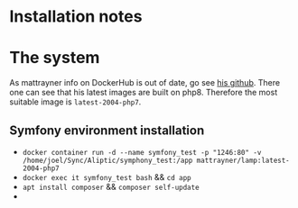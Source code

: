 # Installation notes

# The system

As mattrayner info on DockerHub is out of date, go see [his github](https://github.com/mattrayner/docker-lamp). There one can see that his latest images are built on php8. Therefore the most suitable image is `latest-2004-php7`.

## Symfony environment installation

- `docker container run -d --name symfony_test -p "1246:80" -v /home/joel/Sync/Aliptic/symphony_test:/app mattrayner/lamp:latest-2004-php7`
- `docker exec it symfony_test bash` && `cd app`
- `apt install composer` && `composer self-update`
-

